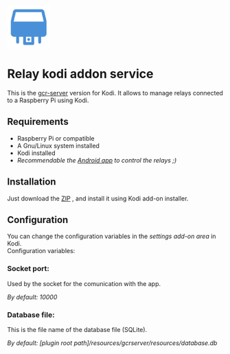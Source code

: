 <img alt="RKAS" title="Relay kodi addon service" src="resources/icon.png" width="100" height="100">

# Relay kodi addon service

This is the [gcr-server](https://github.com/nearlg/gcr-server) version for Kodi.
It allows to manage relays connected to a Raspberry Pi using Kodi.

## Requirements

- Raspberry Pi or compatible
- A Gnu/Linux system installed
- Kodi installed
- *Recommendable the [Android app](https://github.com/nearlg/gcr-cli-android) to control the relays ;)*

## Installation

Just download the [ZIP](https://github.com/nearlg/script.service.relay/archive/master.zip) , and install it using Kodi add-on installer.

## Configuration

You can change the configuration variables in the *settings add-on area* in Kodi.</br>Configuration variables:

### Socket port:
Used by the socket for the comunication with the app.

*By default: 10000*

### Database file:
This is the file name of the database file (SQLite).

*By default: [plugin root path]/resources/gcrserver/resources/database.db*

